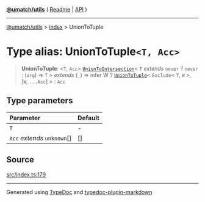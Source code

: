 [**@umatch/utils**](../../README.md) ( [Readme](../../README.md) \| [API](../../API.md) )

---

[@umatch/utils](../../API.md) > [index](../README.md) > UnionToTuple

# Type alias: UnionToTuple`<T, Acc>`

> **UnionToTuple**: \<`T`, `Acc`\> [`UnionToIntersection`](type-alias.UnionToIntersection.md)\< `T` _extends_ `never` ? `never` : (`arg`) => `T` \> _extends_ (`_`) => infer W ? [`UnionToTuple`](type-alias.UnionToTuple.md)\< `Exclude`\< `T`, `W` \>, [`W`, `...Acc`] \> : `Acc`

## Type parameters

| Parameter                   | Default |
| :-------------------------- | :------ |
| `T`                         | -       |
| `Acc` _extends_ `unknown`[] | []      |

## Source

[src/index.ts:179](https://github.com/umatch-oficial/utils/blob/00cf87f/src/index.ts#L179)

---

Generated using [TypeDoc](https://typedoc.org/) and [typedoc-plugin-markdown](https://www.npmjs.com/package/typedoc-plugin-markdown)
